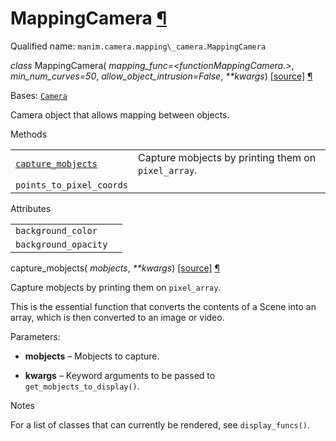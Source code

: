 # MappingCamera [¶](https://docs.manim.community/en/stable/reference/manim.camera.mapping_camera.MappingCamera.html\#mappingcamera "Link to this heading")

Qualified name: `manim.camera.mapping\_camera.MappingCamera`

_class_ MappingCamera( _mapping\_func=<functionMappingCamera.<lambda>>_, _min\_num\_curves=50_, _allow\_object\_intrusion=False_, _\*\*kwargs_) [\[source\]](https://docs.manim.community/en/stable/_modules/manim/camera/mapping_camera.html#MappingCamera) [¶](https://docs.manim.community/en/stable/reference/manim.camera.mapping_camera.MappingCamera.html#manim.camera.mapping_camera.MappingCamera "Link to this definition")

Bases: [`Camera`](https://docs.manim.community/en/stable/reference/manim.camera.camera.Camera.html#manim.camera.camera.Camera "manim.camera.camera.Camera")

Camera object that allows mapping
between objects.

Methods

|     |     |
| --- | --- |
| [`capture_mobjects`](https://docs.manim.community/en/stable/reference/manim.camera.mapping_camera.MappingCamera.html#manim.camera.mapping_camera.MappingCamera.capture_mobjects "manim.camera.mapping_camera.MappingCamera.capture_mobjects") | Capture mobjects by printing them on `pixel_array`. |
| `points_to_pixel_coords` |  |

Attributes

|     |     |
| --- | --- |
| `background_color` |  |
| `background_opacity` |  |

capture\_mobjects( _mobjects_, _\*\*kwargs_) [\[source\]](https://docs.manim.community/en/stable/_modules/manim/camera/mapping_camera.html#MappingCamera.capture_mobjects) [¶](https://docs.manim.community/en/stable/reference/manim.camera.mapping_camera.MappingCamera.html#manim.camera.mapping_camera.MappingCamera.capture_mobjects "Link to this definition")

Capture mobjects by printing them on `pixel_array`.

This is the essential function that converts the contents of a Scene
into an array, which is then converted to an image or video.

Parameters:

- **mobjects** – Mobjects to capture.

- **kwargs** – Keyword arguments to be passed to `get_mobjects_to_display()`.


Notes

For a list of classes that can currently be rendered, see `display_funcs()`.